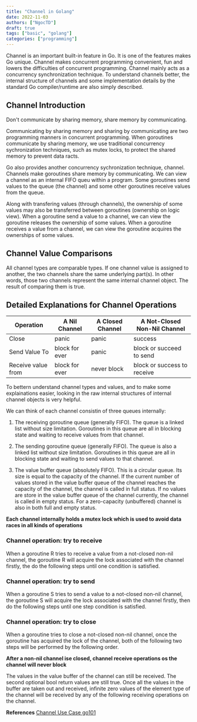 ```yaml
---
title: "Channel in Golang"
date: 2022-11-03
authors: ["NgocTD"]
draft: true
tags: ["basic", "golang"]
categories: ["programming"]
---
```


Channel is an important built-in feature in Go. It is one of the features makes Go unique. Channel makes concurrent programming convenient, fun and lowers the difficulties of concurrent programming. Channel mainly acts as a concurrency synchronization technique. To understand channels better, the internal structure of channels and some implementation details by the standard Go compiler/runtime are also simply described.

## Channel Introduction

Don't communicate by sharing memory, share memory by communicating.

Communicating by sharing memory and sharing by communicating are two programming manners in concurrent programming. When goroutines communicate by sharing memory, we use traditional concurrency sychronization techniques, such as mutex locks, to protect the shared memory to prevent data racts.

Go also provides another concurrency sychronization technique, channel. Channels make goroutines share memory by communicating. We can view a channel as an internal FIFO queu within a program. Some goroutines send values to the queue (the channel) and some other goroutines receive values from the queue. 

Along with transfering values (through channels), the ownership of some values may also be transferred between goroutines (ownership on logic view). When a goroutine send a value to a channel, we can view the goroutine releases the ownership of some values. When a goroutine receives a value from a channel, we can view the goroutine acquires the ownerships of some values.

## Channel Value Comparisons

All channel types are comparable types.
If one channel value is assigned to another, the two channels share the same underlying part(s). In other words, those two channels represent the same internal channel object. The result of comparing them is true.

## Detailed Explanations for Channel Operations

|Operation|A Nil Channel|A Closed Channel|A Not-Closed Non-Nil Channel|
|-|-|-|-|
|Close|panic|panic|success|
|Send Value To|block for ever|panic|block or succeed to send|
|Receive value from|block for ever|never block|block or success to receive|

To bettern understand channel types and values, and to make some explainations easier, looking in the raw internal structures of internal channel objects is very helpful.

We can think of each channel consistin of three queues internally:

1. The receiving goroutine queue (generally FIFO). The queue is a linked list without size limitation. Goroutines in this queue are all in blocking state and waiting to receive values from that channel.

2. The sending goroutine queue (generally FIFO). The queue is also a linked list without size limitation. Goroutines in this queue are all in blocking state and waiting to send values to that channel.

3. The value buffer queue (absolutely FIFO). This is a circular queue. Its size is equal to the capacity of the channel. If the current number of values stored in the value buffer queue of the channel reaches the capacity of the channel, the channel is called in full status. If no values are store in the value buffer queue of the channel currently, the channel is called in empty status. For a zero-capacity (unbuffered) channel is also in both full and empty status.

**Each channel internally holds a mutex lock which is used to avoid data races in all kinds of operations**

### Channel operation: try to receive

When a goroutine R tries to receive a value from a not-closed non-nil channel, the goroutine R will acquire the lock associated with the channel firstly, the do the following steps until one condition is satisfied.

### Channel operation: try to send

When a goroutine S tries to send a value to a not-closed non-nil channel, the goroutine S will acquire the lock associated with the channel firstly, then do the following steps until one step condition is satisfied.

### Channel operation: try to close

When a goroutine tries to close a not-closed non-nil channel, once the goroutine has acquired the lock of the channel, both of the following two steps will be performed by the following order.

**After a non-nil channel ise closed, channel receive operations os the channel will never block**

The values in the value buffer of the channel can still be received. The second optional bool return values are still true. Once all the values in the buffer are taken out and received, infinite zero values of the element type of the channel will be received by any of the following        receiving operations on the channel.

**References** [Channel Use Case go101](https://go101.org/article/channel.html)